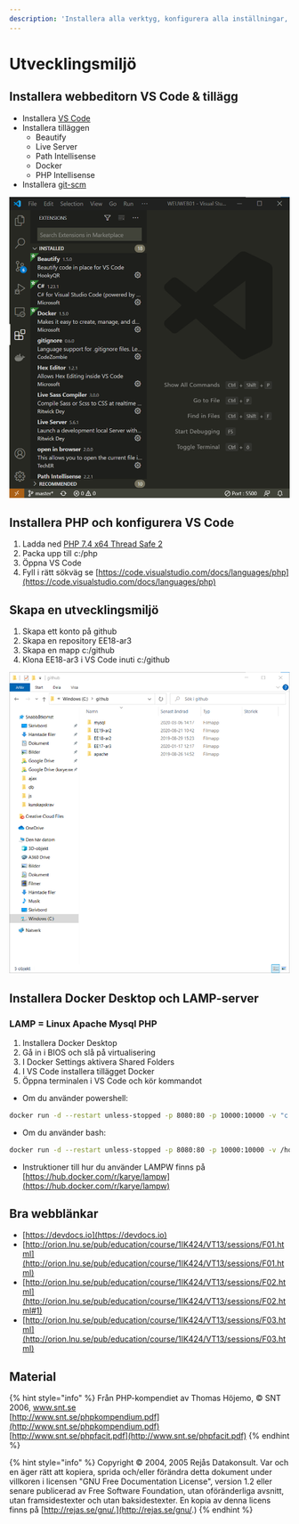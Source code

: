 ```yaml
---
description: 'Installera alla verktyg, konfigurera alla inställningar, skapar alla mappar'
---
```


# Utvecklingsmiljö

## Installera webbeditorn VS Code & tillägg

* Installera [VS Code](https://code.visualstudio.com/)
* Installera tilläggen
  * Beautify
  * Live Server
  * Path Intellisense
  * Docker
  * PHP Intellisense
* Installera [git-scm](https://git-scm.com/)

![](.gitbook/assets/image.png)

## Installera PHP och konfigurera VS Code

1. Ladda ned [PHP 7.4 x64 Thread Safe 2](https://windows.php.net/download)
2. Packa upp till c:/php
3. Öppna VS Code
4. Fyll i rätt sökväg se [https://code.visualstudio.com/docs/languages/php](https://code.visualstudio.com/docs/languages/php)

## Skapa en utvecklingsmiljö

1. Skapa ett konto på github
2. Skapa en repository EE18-ar3
3. Skapa en mapp c:/github
4. Klona EE18-ar3 i VS Code inuti c:/github

![](.gitbook/assets/image%20%281%29.png)

## Installera Docker Desktop och LAMP-server

###  LAMP = Linux Apache Mysql PHP 

1. Installera Docker Desktop
2. Gå in i BIOS och slå på virtualisering
3. I Docker Settings aktivera Shared Folders
4. I VS Code installera tillägget Docker
5. Öppna terminalen i VS Code och kör kommandot 

* Om du använder powershell: 

```bash
docker run -d --restart unless-stopped -p 8080:80 -p 10000:10000 -v "c:\github:/var/www" --name lamp karye/lampw 
```

* Om du använder bash: 

```bash
docker run -d --restart unless-stopped -p 8080:80 -p 10000:10000 -v /host_mnt/c/github:/var/www --name lamp karye/lampw
```

* Instruktioner till hur du använder LAMPW finns på [https://hub.docker.com/r/karye/lampw](https://hub.docker.com/r/karye/lampw)

## Bra webblänkar

* [https://devdocs.io](https://devdocs.io)
* [http://orion.lnu.se/pub/education/course/1IK424/VT13/sessions/F01.html](http://orion.lnu.se/pub/education/course/1IK424/VT13/sessions/F01.html)
* [http://orion.lnu.se/pub/education/course/1IK424/VT13/sessions/F02.html](http://orion.lnu.se/pub/education/course/1IK424/VT13/sessions/F02.html#1)
* [http://orion.lnu.se/pub/education/course/1IK424/VT13/sessions/F03.html](http://orion.lnu.se/pub/education/course/1IK424/VT13/sessions/F03.html)

## Material

{% hint style="info" %}
Från PHP-kompendiet av Thomas Höjemo, © SNT 2006, www.snt.se  
[http://www.snt.se/phpkompendium.pdf](http://www.snt.se/phpkompendium.pdf)  
[http://www.snt.se/phpfacit.pdf](http://www.snt.se/phpfacit.pdf)
{% endhint %}

{% hint style="info" %}
Copyright © 2004, 2005 Rejås Datakonsult. Var och en äger rätt att kopiera, sprida och/eller förändra detta dokument under villkoren i licensen "GNU Free Documentation License", version 1.2 eller senare publicerad av Free Software Foundation, utan oföränderliga avsnitt, utan framsidestexter och utan baksidestexter. En kopia av denna licens finns på [http://rejas.se/gnu/.](http://rejas.se/gnu/.)
{% endhint %}

